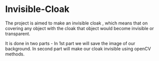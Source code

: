 # Invisible-Cloak


The project is aimed to make an invisible cloak , which means that on covering any object with the cloak that object would become invisible or transparent.

It is done in two parts -
In 1st part we will save the image of our background.
In second part will make our cloak invisible using openCV methods.
